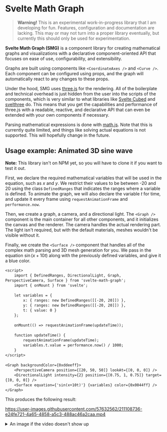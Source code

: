 # Svelte Math Graph

> **Warning!** This is an experimental work-in-progress library that I am developing for fun. Features, configuration and documentation are lacking. This may or may not turn into a proper library eventually, but currently this should only be used for experimentation.

**Svelte Math Graph (SMG)** is a component library for creating mathematical graphs and visualizations with a declarative component-oriented API that focuses on ease of use, configurability, and extensibility.

Graphs are built using components like `<CoordinateAxes />` and `<Curve />`. Each component can be configured using props, and the graph will automatically react to any changes to these props.

Under the hood, SMG uses [three.js](https://threejs.org/) for the rendering. All of the boilerplate and technical overhead is just hidden from the user into the scripts of the components, which is very similar to what libraries like [Svelte Cubed](https://svelte-cubed.vercel.app/) and [svelthree](https://svelthree.dev/) do. This means that you get the capabilities and performance of three.js with a readable, reactive, and declarative API that can even be extended with your own components if necessary.

Parsing mathematical expressions is done with [math.js](https://mathjs.org/). Note that this is currently quite limited, and things like solving actual equations is not supported. This will hopefully change in the future.

## Usage example: Animated 3D sine wave

**Note:** This library isn't on NPM yet, so you will have to clone it if you want to test it out.

First, we declare the required mathematical variables that will be used in the equation, such as *x* and *y*. We restrict their values to be between -20 and 20 using the class `DefinedRanges` that indicates the ranges where a variable is defined. To animate the graph, we will also declare the variable *t* for time, and update it every frame using `requestAnimationFrame` and `performance.now`.

Then, we create a graph, a camera, and a directional light. The `<Graph />` component is the main container for all other components, and it initializes the canvas and the renderer. The camera handles the actual rendering part. The light isn't required, but with the default materials, meshes wouldn't be visible without it.

Finally, we create the `<Surface />` component that handles all of the complex math parsing and 3D mesh generation for you. We pass in the equation $\sin(x+10t)$ along with the previously defined variables, and give it a blue color.

```svelte
<script>
	import { DefinedRanges, DirectionalLight, Graph, PerspectiveCamera, Surface } from 'svelte-math-graph';
	import { onMount } from 'svelte';

	let variables = {
		x: { ranges: new DefinedRanges([[-20, 20]]) },
		y: { ranges: new DefinedRanges([[-20, 20]]) },
		t: { value: 0 }
	};

	onMount(() => requestAnimationFrame(updateTime));

	function updateTime() {
		requestAnimationFrame(updateTime);
		variables.t.value = performance.now() / 1000;
	}
</script>

<Graph backgroundColor={0xddeeff}>
	<PerspectiveCamera position={[20, 50, 50]} lookAt={[0, 0, 0]} />
	<DirectionalLight intensity={2} position={[0.75, 1, 0.75]} target={[0, 0, 0]} />
	<Surface equation={'sin(x+10t)'} {variables} color={0x0044ff} />
</Graph>
```

This produces the following result:

https://user-images.githubusercontent.com/57632562/211108736-e24fe721-4a65-4858-a5c3-488ac46a2caa.mp4

<details>
	<summary>An image if the video doesn't show up</summary>

![A three-dimensional graph of a sine wave](static/3d_sine_wave.png)
</details>
